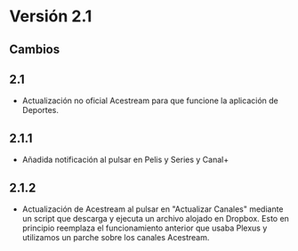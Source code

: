 # Versión 2.1

## Cambios
## 2.1

- Actualización no oficial Acestream para que funcione la aplicación de Deportes.

## 2.1.1

- Añadida notificación al pulsar en Pelis y Series y Canal+

## 2.1.2

- Actualización de Acestream al pulsar en "Actualizar Canales" mediante un script que descarga y ejecuta un archivo alojado en Dropbox. Esto en principio reemplaza el funcionamiento anterior que usaba Plexus y utilizamos un parche sobre los canales Acestream.
